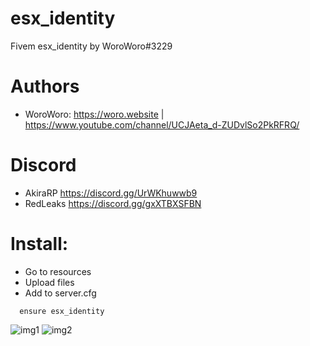 # esx_identity
Fivem esx_identity by WoroWoro#3229

# Authors

* WoroWoro: https://woro.website | https://www.youtube.com/channel/UCJAeta_d-ZUDvlSo2PkRFRQ/

# Discord 

* AkiraRP https://discord.gg/UrWKhuwwb9
* RedLeaks https://discord.gg/gxXTBXSFBN

# Install:

* Go to resources
* Upload files
* Add to server.cfg
```
  ensure esx_identity
```

![img1](https://akirarp.pl/img/cfel1.png)
![img2](https://akirarp.pl/img/cfel2.png)

